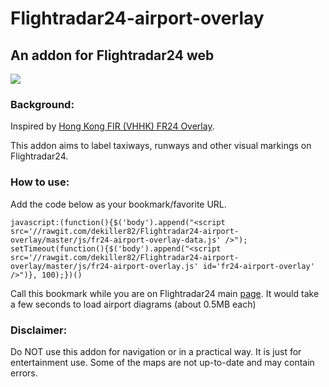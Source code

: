 # Flightradar24-airport-overlay
## An addon for Flightradar24 web

![](http://i.imgur.com/tEJLOxz.jpg)

### Background:
Inspired by [Hong Kong FIR (VHHK) FR24 Overlay](https://github.com/microtony/fr24-overlay-vhhk).

This addon aims to label taxiways, runways and other visual markings on Flightradar24. 

### How to use:

Add the code below as your bookmark/favorite URL.

`javascript:(function(){$('body').append("<script src='//rawgit.com/dekiller82/Flightradar24-airport-overlay/master/js/fr24-airport-overlay-data.js' />"); setTimeout(function(){$('body').append("<script src='//rawgit.com/dekiller82/Flightradar24-airport-overlay/master/js/fr24-airport-overlay.js' id='fr24-airport-overlay' />")}, 100);})()`

Call this bookmark while you are on Flightradar24 main [page](http://www.flightradar24.com/). It would take a few seconds to load airport diagrams (about 0.5MB each)

### Disclaimer:

Do NOT use this addon for navigation or in a practical way. It is just for entertainment use. 
Some of the maps are not up-to-date and may contain errors.
